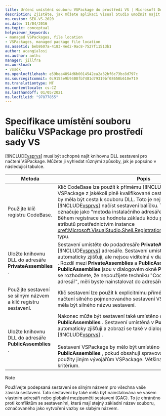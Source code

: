 ```yaml
---
title: Určení umístění souboru VSPackage do prostředí VS | Microsoft Docs
description: Zjistěte, jak můžete aplikaci Visual Studio umožnit najít knihovnu DLL sestavení pro načtení VSPackage.
ms.custom: SEO-VS-2020
ms.date: 11/04/2016
ms.topic: conceptual
helpviewer_keywords:
- managed VSPackages, file location
- VSPackages, managed package file location
ms.assetid: beb8607a-4183-4ed2-9ac8-7527f11513b1
author: acangialosi
ms.author: anthc
manager: jillfra
ms.workload:
- vssdk
ms.openlocfilehash: e59bea4894d6b0014542ea2a32bf6c73bc8d797c
ms.sourcegitcommit: 0c9155e9b9408fb7481d79319bf08650b610e719
ms.translationtype: MT
ms.contentlocale: cs-CZ
ms.lasthandoff: 01/05/2021
ms.locfileid: "97877855"
---
```

# <a name="specifying-vspackage-file-location-to-the-vs-shell"></a>Specifikace umístění souboru balíčku VSPackage pro prostředí sady VS
[!INCLUDE[vsprvs](../../code-quality/includes/vsprvs_md.md)] musí být schopné najít knihovnu DLL sestavení pro načtení VSPackage. Můžete ji vyhledat různými způsoby, jak je popsáno v následující tabulce.

| Metoda | Popis |
| - | - |
| Použijte klíč registru CodeBase. | Klíč CodeBase lze použít k přímému [!INCLUDE[vsprvs](../../code-quality/includes/vsprvs_md.md)] načtení sestavení VSPackage z jakékoli plně kvalifikované cesty k souboru. Hodnota klíče by měla být cesta k souboru DLL. Toto je nejlepší způsob, jak [!INCLUDE[vsprvs](../../code-quality/includes/vsprvs_md.md)] načíst sestavení balíčku. Tato technika se někdy označuje jako "metoda instalačního adresáře pro základ kódu/privátní." Během registrace se hodnota základu kódu předává do tříd registračních atributů prostřednictvím instance <xref:Microsoft.VisualStudio.Shell.RegistrationAttribute.RegistrationContext> typu. |
| Uložte knihovnu DLL do adresáře **PrivateAssemblies** . | Sestavení umístěte do podadresáře **PrivateAssemblies** [!INCLUDE[vsprvs](../../code-quality/includes/vsprvs_md.md)] adresáře. Sestavení umístěná v **PrivateAssemblies** se automaticky zjišťují, ale nejsou viditelná v dialogovém okně **Přidat odkazy** . Rozdíl mezi **PrivateAssemblies** a **PublicAssemblies** je, že sestavení v **PublicAssemblies** jsou v dialogovém okně **Přidat odkazy** výčtu. Pokud se rozhodnete, že nepoužijete techniku "CodeBase/Private instalační adresář", měli byste nainstalovat do adresáře **PrivateAssemblies** . |
| Použijte sestavení se silným názvem a klíč registru sestavení. | Klíč sestavení lze použít k explicitnímu přímému [!INCLUDE[vsprvs](../../code-quality/includes/vsprvs_md.md)] načtení silného pojmenovaného sestavení VSPackage. Hodnota klíče by měla být silného názvu sestavení. |
| Uložte knihovnu DLL do adresáře **PublicAssemblies** . | Nakonec může být sestavení také umístěno do podadresáře **PublicAssemblies** . Sestavení umístěná v **PublicAssemblies** se automaticky zjišťují a zobrazí se také v dialogovém okně **Přidat odkazy** v [!INCLUDE[vsprvs](../../code-quality/includes/vsprvs_md.md)] .<br /><br /> Sestavení VSPackage by mělo být umístěno pouze v adresáři **PublicAssemblies** , pokud obsahují spravované součásti, které mají být použity jiným vývojářům VSPackage. Většina sestavení nesplňuje toto kritérium. |

> [!NOTE]
> Používejte podepsaná sestavení se silným názvem pro všechna vaše závislá sestavení. Tato sestavení by také měla být nainstalována ve vašem vlastním adresáři nebo globální mezipaměti sestavení (GAC). To je chráněno proti konfliktům se sestaveními, která mají stejný základní název souboru, označovaného jako vytvoření vazby se slabým názvem.

